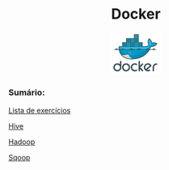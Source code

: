 <h1 align="center"> Docker </h1>

<p align="center">
  <img alt="logo do docker" src="../../public/docker-logo.png" width="20%">
</p>

<div align="left">
<h3>Sumário:</h3>

[Lista de exercícios](https://github.com/fernandadiasm/study/tree/main/big-data/docker/Exercicios)

[Hive](https://github.com/fernandadiasm/study/tree/main/big-data/docker/1.%20Hive)

[Hadoop](https://github.com/fernandadiasm/study/tree/main/big-data/docker/2.%20Hadoop)

[Sqoop](https://github.com/fernandadiasm/study/tree/main/big-data/docker/3.%20Sqoop)



